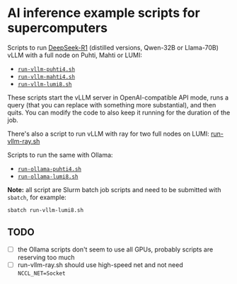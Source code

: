 # AI inference example scripts for supercomputers

Scripts to run [DeepSeek-R1](https://huggingface.co/deepseek-ai/DeepSeek-R1) (distilled versions, Qwen-32B or Llama-70B) vLLM with a full node on Puhti, Mahti or LUMI:

- [`run-vllm-puhti4.sh`](run-vllm-puhti4.sh)
- [`run-vllm-mahti4.sh`](run-vllm-mahti4.sh)
- [`run-vllm-lumi8.sh`](run-vllm-lumi8.sh)

These scripts start the vLLM server in OpenAI-compatible API mode, runs a query (that you can replace with something more substantial), and then quits. You can modify the code to also keep it running for the duration of the job.

There's also a script to run vLLM with ray for two full nodes on LUMI: [run-vllm-ray.sh](run-vllm-ray.sh)

Scripts to run the same with Ollama:

- [`run-ollama-puhti4.sh`](run-ollama-puhti4.sh)
- [`run-ollama-lumi8.sh`](run-ollama-lumi8.sh)

**Note:** all script are Slurm batch job scripts and need to be submitted with `sbatch`, for example:

```bash
sbatch run-vllm-lumi8.sh
```

## TODO
- [ ] the Ollama scripts don't seem to use all GPUs, probably scripts are reserving too much
- [ ] run-vllm-ray.sh should use high-speed net and not need `NCCL_NET=Socket`
